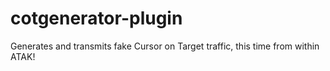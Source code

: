 # cotgenerator-plugin
Generates and transmits fake Cursor on Target traffic, this time from within ATAK!
